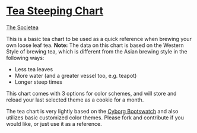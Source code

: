 # [Tea Steeping Chart](http://labs.thesocietea.org/tea-chart)

 [The Societea](http://thesocietea.org)

 This is a basic tea chart to be used as a quick reference when brewing
 your own loose leaf tea. <b>Note:</b> The data on this chart is based
 on the Western Style of brewing tea, which is different from the Asian
 brewing style in the following ways:

 * Less tea leaves
 * More water (and a greater vessel too, e.g. teapot)
 * Longer steep times

 This chart comes with 3 options for color schemes, and will store and
 reload your last selected theme as a cookie for a month.

 The tea chart is very lightly based on the [Cyborg Bootswatch](http://bootswatch.com/cyborg)
 and also utilizes basic customized color themes. Please fork and contribute
 if you would like, or just use it as a reference.
